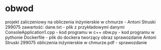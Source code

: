 # obwod
projekt zaliczeniowy na obliczenia inżynierskie w chmurze - Antoni Struski 299075
zawartość:
dane.txt - plik z przykładowymi danymi
ConsoleApplication1.cpp - kod programu w c++
obw.py - kod programu w pythonie
Dockerfile - plik do dockera tworzący obraz
sprawozdanie Antoni Struski 299075 obliczenia inżynierskie w chmurze.pdf - sprawozdanie
